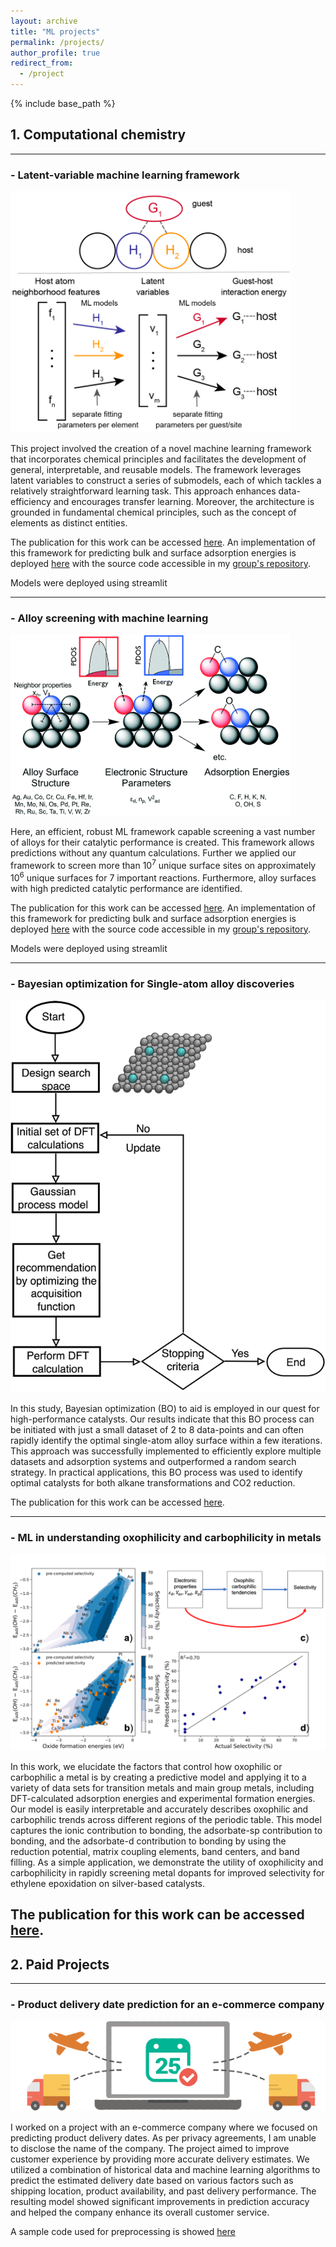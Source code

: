 ```yaml
---
layout: archive
title: "ML projects"
permalink: /projects/
author_profile: true
redirect_from:
  - /project
---
```


{% include base_path %}

## 1. Computational chemistry
---
### - Latent-variable machine learning framework

![title](/images/latent_variable_2.png)


This project involved the creation of a novel machine learning framework that incorporates chemical principles and facilitates the development of general, interpretable, and reusable models. The framework leverages latent variables to construct a series of submodels, each of which tackles a relatively straightforward learning task. This approach enhances data-efficiency and encourages transfer learning. Moreover, the architecture is grounded in fundamental chemical principles, such as the concept of elements as distinct entities.

The publication for this work can be accessed [here]().
An implementation of this framework for predicting bulk and surface adsorption energies is deployed [here]() with the source code accessible in my [group's repository](https://bitbucket.org/mmmontemore/surfep/src/master/).

Models were deployed using streamlit

---
### - Alloy screening with machine learning

![title](/images/gen_screen_2.png)


Here, an efficient, robust ML framework capable  screening a vast number of alloys for their catalytic performance is created. This framework allows predictions without any quantum calculations. Further we applied our framework to screen more than 10<sup>7</sup> unique surface sites on approximately 10<sup>6</sup> unique surfaces for 7 important reactions. Furthermore, alloy surfaces with high predicted catalytic performance are identified.

The publication for this work can be accessed [here](https://pubs.rsc.org/en/content/articlelanding/2020/CY/D0CY00682C).
An implementation of this framework for predicting bulk and surface adsorption energies is deployed [here]() with the source code accessible in my [group's repository](https://bitbucket.org/mmmontemore/surfep/src/master/).

Models were deployed using streamlit

---
### - Bayesian optimization for Single-atom alloy discoveries

![title](/images/bayesian_optimization.png)

In this study, Bayesian optimization (BO) to aid is employed in our quest for high-performance catalysts. Our results indicate that this BO process can be initiated with just a small dataset of 2 to 8 data-points and can often rapidly identify the optimal single-atom alloy surface within a few iterations. This approach was successfully implemented to efficiently explore multiple datasets and adsorption systems and outperformed a random search strategy. In practical applications, this BO process was used to identify optimal catalysts for both alkane transformations and CO2 reduction. 

The publication for this work can be accessed [here]().

---
### - ML in understanding oxophilicity and carbophilicity in metals

![title](/images/oxophilicity_3.png)

In this work, we elucidate the factors that control how oxophilic or carbophilic a metal is by creating a predictive model and applying it to a variety of data sets for transition metals and main group metals, including DFT-calculated adsorption energies and experimental formation energies. Our model is easily interpretable and accurately describes oxophilic and carbophilic trends across different regions of the periodic table. This model captures the ionic contribution to bonding, the adsorbate-sp contribution to bonding, and the adsorbate-d contribution to bonding by using the reduction potential, matrix coupling elements, band centers, and band filling.
As a simple application, we demonstrate the utility of oxophilicity and carbophilicity in rapidly screening metal dopants for improved selectivity for ethylene epoxidation on silver-based catalysts.

The publication for this work can be accessed [here](https://pubs.rsc.org/en/content/articlelanding/2021/ta/d1ta06453c).
---


## 2. Paid Projects
---

### - Product delivery date prediction for an e-commerce company

![title](/images/delivery_date.png)

I worked on a project with an e-commerce company where we focused on predicting product delivery dates. As per privacy agreements, I am unable to disclose the name of the company. The project aimed to improve customer experience by providing more accurate delivery estimates. We utilized a combination of historical data and machine learning algorithms to predict the estimated delivery date based on various factors such as shipping location, product availability, and past delivery performance. The resulting model showed significant improvements in prediction accuracy and helped the company enhance its overall customer service.

A sample code used for preprocessing is showed [here](https://drive.google.com/file/d/1Q01OaE9pmpuCRXsfEdMLqemDIU8YAjCS/view?pli=1)
